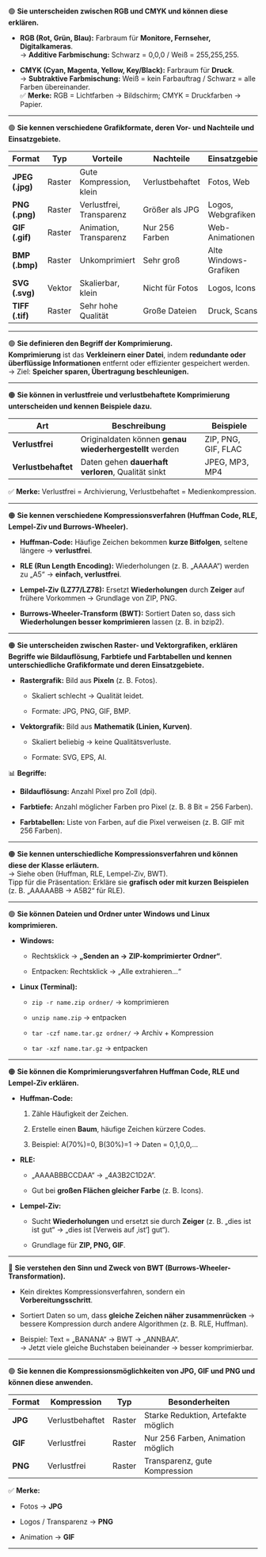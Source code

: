 🟢 **Sie unterscheiden zwischen RGB und CMYK und können diese erklären.**

- **RGB (Rot, Grün, Blau):** Farbraum für **Monitore, Fernseher, Digitalkameras**.  
    → **Additive Farbmischung:** Schwarz = 0,0,0 / Weiß = 255,255,255.
    
- **CMYK (Cyan, Magenta, Yellow, Key/Black):** Farbraum für **Druck**.  
    → **Subtraktive Farbmischung:** Weiß = kein Farbauftrag / Schwarz = alle Farben übereinander.  
    ✅ **Merke:** RGB = Lichtfarben → Bildschirm; CMYK = Druckfarben → Papier.
    

---

🟢 **Sie kennen verschiedene Grafikformate, deren Vor- und Nachteile und Einsatzgebiete.**

|Format|Typ|Vorteile|Nachteile|Einsatzgebiet|
|---|---|---|---|---|
|**JPEG (.jpg)**|Raster|Gute Kompression, klein|Verlustbehaftet|Fotos, Web|
|**PNG (.png)**|Raster|Verlustfrei, Transparenz|Größer als JPG|Logos, Webgrafiken|
|**GIF (.gif)**|Raster|Animation, Transparenz|Nur 256 Farben|Web-Animationen|
|**BMP (.bmp)**|Raster|Unkomprimiert|Sehr groß|Alte Windows-Grafiken|
|**SVG (.svg)**|Vektor|Skalierbar, klein|Nicht für Fotos|Logos, Icons|
|**TIFF (.tif)**|Raster|Sehr hohe Qualität|Große Dateien|Druck, Scans|

---

🟢 **Sie definieren den Begriff der Komprimierung.**  
**Komprimierung** ist das **Verkleinern einer Datei**, indem **redundante oder überflüssige Informationen** entfernt oder effizienter gespeichert werden.  
→ Ziel: **Speicher sparen, Übertragung beschleunigen.**

---

🟠 **Sie können in verlustfreie und verlustbehaftete Komprimierung unterscheiden und kennen Beispiele dazu.**

| Art                 | Beschreibung                                            | Beispiele           |
| ------------------- | ------------------------------------------------------- | ------------------- |
| **Verlustfrei**     | Originaldaten können **genau wiederhergestellt** werden | ZIP, PNG, GIF, FLAC |
| **Verlustbehaftet** | Daten gehen **dauerhaft verloren**, Qualität sinkt      | JPEG, MP3, MP4      |
✅ **Merke:** Verlustfrei = Archivierung, Verlustbehaftet = Medienkompression.

---

🟠 **Sie kennen verschiedene Kompressionsverfahren (Huffman Code, RLE, Lempel-Ziv und Burrows-Wheeler).**

- **Huffman-Code:** Häufige Zeichen bekommen **kurze Bitfolgen**, seltene längere → **verlustfrei**.
    
- **RLE (Run Length Encoding):** Wiederholungen (z. B. „AAAAA“) werden zu „A5“ → **einfach, verlustfrei**.
    
- **Lempel-Ziv (LZ77/LZ78):** Ersetzt **Wiederholungen** durch **Zeiger** auf frühere Vorkommen → Grundlage von ZIP, PNG.
    
- **Burrows-Wheeler-Transform (BWT):** Sortiert Daten so, dass sich **Wiederholungen besser komprimieren** lassen (z. B. in bzip2).
    

---

🟠 **Sie unterscheiden zwischen Raster- und Vektorgrafiken, erklären Begriffe wie Bildauflösung, Farbtiefe und Farbtabellen und kennen unterschiedliche Grafikformate und deren Einsatzgebiete.**

- **Rastergrafik:** Bild aus **Pixeln** (z. B. Fotos).
    
    - Skaliert schlecht → Qualität leidet.
        
    - Formate: JPG, PNG, GIF, BMP.
        
- **Vektorgrafik:** Bild aus **Mathematik (Linien, Kurven)**.
    
    - Skaliert beliebig → keine Qualitätsverluste.
        
    - Formate: SVG, EPS, AI.
        

📊 **Begriffe:**

- **Bildauflösung:** Anzahl Pixel pro Zoll (dpi).
    
- **Farbtiefe:** Anzahl möglicher Farben pro Pixel (z. B. 8 Bit = 256 Farben).
    
- **Farbtabellen:** Liste von Farben, auf die Pixel verweisen (z. B. GIF mit 256 Farben).
    

---

🟠 **Sie kennen unterschiedliche Kompressionsverfahren und können diese der Klasse erläutern.**  
→ Siehe oben (Huffman, RLE, Lempel-Ziv, BWT).  
Tipp für die Präsentation: Erkläre sie **grafisch oder mit kurzen Beispielen** (z. B. „AAAAABB → A5B2“ für RLE).

---

🟢 **Sie können Dateien und Ordner unter Windows und Linux komprimieren.**

- **Windows:**
    
    - Rechtsklick → **„Senden an → ZIP-komprimierter Ordner“**.
        
    - Entpacken: Rechtsklick → „Alle extrahieren…“
        
- **Linux (Terminal):**
    
    - `zip -r name.zip ordner/` → komprimieren
        
    - `unzip name.zip` → entpacken
        
    - `tar -czf name.tar.gz ordner/` → Archiv + Kompression
        
    - `tar -xzf name.tar.gz` → entpacken
        

---

🟠 **Sie können die Komprimierungsverfahren Huffman Code, RLE und Lempel-Ziv erklären.**

- **Huffman-Code:**
    
    1. Zähle Häufigkeit der Zeichen.
        
    2. Erstelle einen **Baum**, häufige Zeichen kürzere Codes.
        
    3. Beispiel: A(70%)=0, B(30%)=1 → Daten = 0,1,0,0,...
        
- **RLE:**
    
    - „AAAABBBCCDAA“ → „4A3B2C1D2A“.
        
    - Gut bei **großen Flächen gleicher Farbe** (z. B. Icons).
        
- **Lempel-Ziv:**
    
    - Sucht **Wiederholungen** und ersetzt sie durch **Zeiger** (z. B. „dies ist ist gut“ → „dies ist [Verweis auf ‚ist‘] gut“).
        
    - Grundlage für **ZIP, PNG, GIF**.
        

---

🔴 **Sie verstehen den Sinn und Zweck von BWT (Burrows-Wheeler-Transformation).**

- Kein direktes Kompressionsverfahren, sondern ein **Vorbereitungsschritt**.
    
- Sortiert Daten so um, dass **gleiche Zeichen näher zusammenrücken** → bessere Kompression durch andere Algorithmen (z. B. RLE, Huffman).
    
- Beispiel: Text = „BANANA“ → BWT → „ANNBAA“.  
    → Jetzt viele gleiche Buchstaben beieinander → besser komprimierbar.
    

---

🟢 **Sie kennen die Kompressionsmöglichkeiten von JPG, GIF und PNG und können diese anwenden.**

|Format|Kompression|Typ|Besonderheiten|
|---|---|---|---|
|**JPG**|Verlustbehaftet|Raster|Starke Reduktion, Artefakte möglich|
|**GIF**|Verlustfrei|Raster|Nur 256 Farben, Animation möglich|
|**PNG**|Verlustfrei|Raster|Transparenz, gute Kompression|

✅ **Merke:**

- Fotos → **JPG**
    
- Logos / Transparenz → **PNG**
    
- Animation → **GIF**

---
